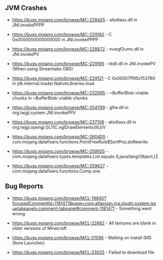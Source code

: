 ## JVM Crashes
- https://bugs.mojang.com/browse/MC-228425 - atio6axx.dll in JNI.invokePPPP

- https://bugs.mojang.com/browse/MC-229182 - C 0x0000000000000000 in JNI.invokePPPP

- https://bugs.mojang.com/browse/MC-228872 - nvwgf2umx.dll in JNI.invokePV

- https://bugs.mojang.com/browse/MC-229195 - ntdll.dll in JNI.invokePV (When using Streamlabs OBS)

- https://bugs.mojang.com/browse/MC-229121 - C 0x00007ff95cf53760 in jdk.internal.loader.NativeLibraries.load

- https://bugs.mojang.com/browse/MC-232065 - ~BufferBlob::vtable chunks in ~BufferBlob::vtable chunks

- https://bugs.mojang.com/browse/MC-254799 - glfw.dll in org.lwjgl.system.JNI.invokePPV

- https://bugs.mojang.com/browse/MC-237106 - atio6axx.dll in org.lwjgl.opengl.GL11C.nglDrawElements(IIIJ)V

- https://bugs.mojang.com/browse/MC-260405 - com.mojang.datafixers.functions.PointFreeRule$SortProj.doRewrite

- https://bugs.mojang.com/browse/MC-259555 - com.mojang.datafixers.types.templates.List.equals (Ljava/lang/Object;)Z

- https://bugs.mojang.com/browse/MC-259627 - com.mojang.datafixers.functions.Comp.one

## Bug Reports
- https://bugs.mojang.com/browse/MCL-19840?focusedCommentId=1181471&page=com.atlassian.jira.plugin.system.issuetabpanels:comment-tabpanel#comment-1181471 - Something went wrong

- https://bugs.mojang.com/browse/MCL-22662 - All textures are blank in older versions of Minecraft

- https://bugs.mojang.com/browse/MCL-21596 - Waiting on install (MS Store Launcher)

- https://bugs.mojang.com/browse/MCL-23025 - Failed to download file

